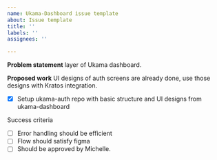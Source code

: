 ```yaml
---
name: Ukama-Dashboard issue template
about: Issue template
title: ''
labels: ''
assignees: ''

---
```


**Problem statement**
layer of Ukama dashboard.
 
**Proposed work**
UI designs of auth screens are already done, use those designs with Kratos integration.

- [x] Setup ukama-auth repo with basic structure and UI designs from ukama-dashboard


Success criteria
- [ ] Error handling should be efficient
- [ ] Flow should satisfy figma
- [ ] Should be approved by Michelle.
